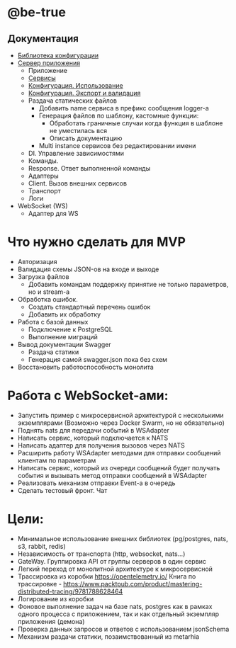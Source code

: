# @be-true

## Документация
- [Библиотека конфигурации](./packages/config/README.md)
- [Сервер приложения](./packages/server/README.md)
    - Приложение
    - [Сервисы](./packages/server/docs/service.md)
    - [Конфигурация. Использование](./packages/server/docs/configuration.md)
    - [Конфигурация. Экспорт и валидация](./packages/server/docs/configuration-validate-and-docs.md)
    - Раздача статических файлов
        * Добавить name сервиса в префикс сообщения logger-а
        * Генерация файлов по шаблону, кастомные функции:
            - Обработать граничные случаи когда функция в шаблоне не уместилась вся
            - Описать документацию
        * Multi instance сервисов без редактировании имени
    - DI. Управление зависимостями
    - Команды. 
    - Response. Ответ выполненной команды
    - Адаптеры
    - Client. Вызов внешних сервисов
    - Транспорт
    - Логи
- WebSocket (WS)
    - Адаптер для WS

# Что нужно сделать для MVP
- Авторизация
- Валидация схемы JSON-ов на входе и выходе
- Загрузка файлов
    - Добавить командам поддержку принятие не только параметров, но и stream-а
- Обработка ошибок.
    - Создать стандартный перечень ошибок
    - Добавить их обработку
- Работа с базой данных
    - Подключение к PostgreSQL
    - Выполнение миграций
- Вывод документации Swagger
    - Раздача статики
    - Генерация самой swagger.json пока без схем
- Восстановить работоспособность монолита

# Работа с WebSocket-ами:
- Запустить пример с микросервисной архитектурой с несколькими экземплярами (Возможно через Docker Swarm, но не обязательно)
- Поднять nats для передачи событий в WSAdapter
- Написать сервис, который подключается к NATS
- Написать адаптер для получения вызовов через NATS
- Расширить работу WSAdapter методами для отправки сообщений клиентам по параметрам
- Написать сервис, который из очереди сообщений будет получать события и вызывать метод отправки сообщений в WSAdapter
- Реализовать механизм отправки Event-а в очередь
- Сделать тестовый фронт. Чат

# Цели:
- Минимальное использование внешних библиотек (pg/postgres, nats, s3, rabbit, redis)
- Независимость от транспорта (http, websocket, nats...)
- GateWay. Группировка API от группы серверов в один сервис
- Легкий переход от монолитной архитектуре к микросервисной
- Трассировка из коробки https://opentelemetry.io/
  Книга по трассировке - https://www.packtpub.com/product/mastering-distributed-tracing/9781788628464
- Логирование из коробки
- Фоновое выполнение задач на базе nats, postgres как в рамках одного процесса с приложением, так и как отдельный экземпляр приложения (демона)
- Проверка данных запросов и ответов с использованием jsonSchema
- Механизм раздачи статики, позаимствованный из metarhia
